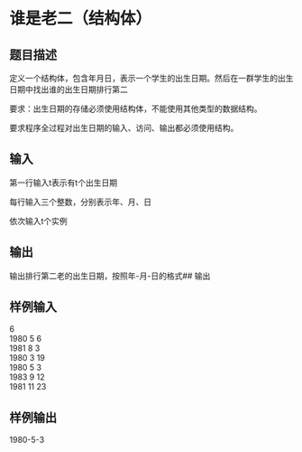  # 谁是老二（结构体）  
  
 ## 题目描述  
 定义一个结构体，包含年月日，表示一个学生的出生日期。然后在一群学生的出生日期中找出谁的出生日期排行第二  
   
 要求：出生日期的存储必须使用结构体，不能使用其他类型的数据结构。  
   
 要求程序全过程对出生日期的输入、访问、输出都必须使用结构。  
   
 ## 输入  
 第一行输入t表示有t个出生日期  
   
 每行输入三个整数，分别表示年、月、日  
   
 依次输入t个实例  
   
 ## 输出  
 输出排行第二老的出生日期，按照年-月-日的格式## 输出  
   
 ## 样例输入  
 6  
 1980 5 6  
 1981 8 3  
 1980 3 19  
 1980 5 3  
 1983 9 12  
 1981 11 23  
 ## 样例输出  
 1980-5-3  
   
  
